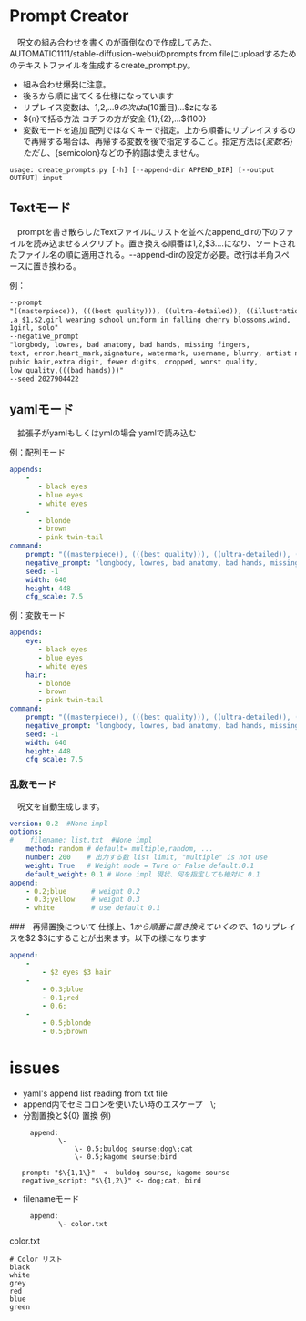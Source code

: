 # Prompt Creator
　呪文の組み合わせを書くのが面倒なので作成してみた。AUTOMATIC1111/stable-diffusion-webuiのprompts from fileにuploadするためのテキストファイルを生成するcreate_prompt.py。

- 組み合わせ爆発に注意。
- 後ろから順に出てくる仕様になっています
- リプレイス変数は、$1,$2,...$9の次は$a(10番目)...$zになる
- $\{n\}で括る方法 コチラの方が安全 $\{1\},$\{2\},...$\{100\}
- 変数モードを追加 配列ではなくキーで指定。上から順番にリプレイスするので再帰する場合は、再帰する変数を後で指定すること。指定方法は$\{変数名\}　ただし、$\{semicolon\}などの予約語は使えません。

```
usage: create_prompts.py [-h] [--append-dir APPEND_DIR] [--output OUTPUT] input
```

## Textモード
　promptを書き散らしたTextファイルにリストを並べたappend_dirの下のファイルを読み込ませるスクリプト。置き換える順番は$1,$2,$3....になり、ソートされたファイル名の順に適用される。--append-dirの設定が必要。改行は半角スペースに置き換わる。

例：
```txt
--prompt
"((masterpiece)), (((best quality))), ((ultra-detailed)), ((illustration)), ((disheveled hair)),
,a $1,$2,girl wearing school uniform in falling cherry blossoms,wind,
1girl, solo"
--negative_prompt
"longbody, lowres, bad anatomy, bad hands, missing fingers,
text, error,heart_mark,signature, watermark, username, blurry, artist name
pubic hair,extra digit, fewer digits, cropped, worst quality,
low quality,(((bad hands)))"
--seed 2027904422
```

## yamlモード
　拡張子がyamlもしくはymlの場合 yamlで読み込む

例：配列モード
```yaml
appends:
    -
       - black eyes
       - blue eyes
       - white eyes
    -
       - blonde
       - brown 
       - pink twin-tail
command:
    prompt: "((masterpiece)), (((best quality))), ((ultra-detailed)), ((illustration)), ((disheveled hair)),a $1 $2 girl wearing school uniform in falling cherry blossoms,wind1girl, solo"
    negative_prompt: "longbody, lowres, bad anatomy, bad hands, missing fingers,text, error,heart_mark,signature, watermark, username, blurry, artist namepubic hair,extra digit, fewer digits, cropped, worst quality,low quality,{{{bad hands}}}"
    seed: -1
    width: 640
    height: 448
    cfg_scale: 7.5
```

例：変数モード
```yaml
appends:
    eye:
       - black eyes
       - blue eyes
       - white eyes
    hair:
       - blonde
       - brown 
       - pink twin-tail
command:
    prompt: "((masterpiece)), (((best quality))), ((ultra-detailed)), ((illustration)), ((disheveled hair)),a ${eye} ${hair} girl wearing school uniform in falling cherry blossoms,wind1girl, solo"
    negative_prompt: "longbody, lowres, bad anatomy, bad hands, missing fingers,text, error,heart_mark,signature, watermark, username, blurry, artist namepubic hair,extra digit, fewer digits, cropped, worst quality,low quality,{{{bad hands}}}"
    seed: -1
    width: 640
    height: 448
    cfg_scale: 7.5
```

### 乱数モード

　呪文を自動生成します。

```yaml
version: 0.2  #None impl
options:
#    filename: list.txt  #None impl
    method: random # default= multiple,random, ...
    number: 200    # 出力する数 list limit, "multiple" is not use
    weight: True   # Weight mode = Ture or False default:0.1
    default_weight: 0.1 # None impl 現状、何を指定しても絶対に 0.1
append:
    - 0.2;blue      # weight 0.2
    - 0.3;yellow    # weight 0.3
    - white         # use default 0.1
```

###　再帰置換について
  仕様上、$1から順番に置き換えていくので、$1のリプレイスを$2 $3にすることが出来ます。以下の様になります

```yaml
append:
    - 
        - $2 eyes $3 hair
    -
        - 0.3;blue
        - 0.1;red
        - 0.6;
    -
        - 0.5;blonde
        - 0.5;brown
```


# issues
- yaml's append list reading from txt file
- append内でセミコロンを使いたい時のエスケープ　\\;
- 分割置換と$\{0\} 置換
    例)
```
     append:
            \-
                \- 0.5;buldog sourse;dog\;cat
                \- 0.5;kagome sourse;bird
```

```
   prompt: "$\{1,1\}"  <- buldog sourse, kagome sourse
   negative_script: "$\{1,2\}" <- dog;cat, bird
```

- filenameモード
```
     append:
            \- color.txt
```

color.txt
```
# Color リスト
black
white
grey
red
blue
green
```
